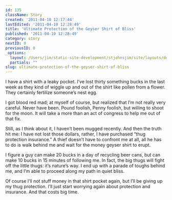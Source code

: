 ```yaml
---
id: 135
className: Story
created: '2011-04-10 12:17:44'
lastEdited: '2011-04-10 12:28:49'
title: 'Ultimate Protection of the Geyser Shirt of Bliss'
published: '2011-04-10 12:28:49'
category: story
nextID: 0
previousID: 0
_options:
  layout: /Users/jim/static-site-development/stjohnsjim/site/layouts/default.static.ttml
  partials: ""
slug: ultimate-protection-of-the-geyser-shirt-of-bliss
---
```

<p>I have a shirt with a leaky pocket.  I&rsquo;ve lost thirty something bucks in the last week as they kind of wiggle up and out of the shirt like pollen from a flower.  They certainly fertilize someone&rsquo;s nest egg.</p>
<p>I got blood red mad; at myself of course, but realized that I&rsquo;m not really very careful.  Never have been.  Pound foolish, Penny foolish, but willing to shoot for the moon.  It will take a more than an act of congress to help me out of that fix.</p>
<p>Still, as I think about it, I haven&rsquo;t been mugged recently.  And then the truth hit me:  I have not lost those dollars, rather, I have purchased &ldquo;thug protection insurance.&rdquo;  A thief doesn&rsquo;t have to confront me at all, all he has to do is walk behind me and wait for the money geyser shirt to erupt.</p>
<p>I figure a guy can make 20 bucks in a day of recycling beer cans, but can make 10 bucks in 15 minutes of following me.  In fact, the big thugs will fight off the little thugs:  it&rsquo;s nature&rsquo;s way.  I end up with a parade of toughs behind me, and I&rsquo;m able to proceed along my path in quiet bliss.</p>
<p>Of course I&rsquo;ll not stuff money in that shirt pocket again, but I&rsquo;ll be giving up my thug protection. I&rsquo;ll just start worrying again about protection and insurance.  And that costs big time.&nbsp;</p>